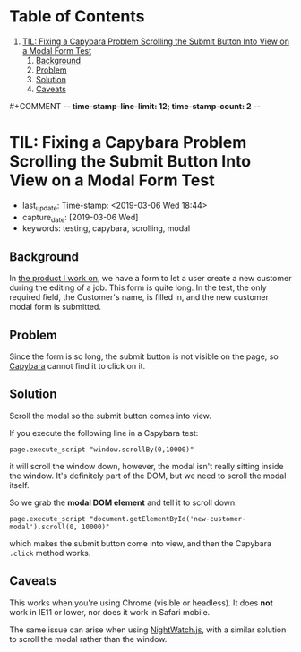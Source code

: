 
# Table of Contents

1.  [TIL: Fixing a Capybara Problem Scrolling the Submit Button Into View on a Modal Form Test](#orga0889a0)
    1.  [Background](#org6d1c5a5)
    2.  [Problem](#orgde01f96)
    3.  [Solution](#org6ad1c31)
    4.  [Caveats](#org393c30b)

\#+COMMENT -**- time-stamp-line-limit: 12; time-stamp-count: 2 -**-


<a id="orga0889a0"></a>

# TIL: Fixing a Capybara Problem Scrolling the Submit Button Into View on a Modal Form Test

-   last<sub>update</sub>: Time-stamp: <span class="timestamp-wrapper"><span class="timestamp">&lt;2019-03-06 Wed 18:44&gt;</span></span>
-   capture<sub>date</sub>: <span class="timestamp-wrapper"><span class="timestamp">[2019-03-06 Wed]</span></span>
-   keywords: testing, capybara, scrolling, modal


<a id="org6d1c5a5"></a>

## Background

In [the product I work on](https://www.kickserv.com/), we have a form to let a user create a new customer during the editing of a job. This form is quite long. In the test, the only required field, the Customer's name, is filled in, and the new customer modal form is submitted.


<a id="orgde01f96"></a>

## Problem

Since the form is so long, the submit button is not visible on the page, so [Capybara](http://teamcapybara.github.io/capybara/) cannot find it to click on it.


<a id="org6ad1c31"></a>

## Solution

Scroll the modal so the submit button comes into view.

If you execute the following line in a Capybara test:

    page.execute_script "window.scrollBy(0,10000)"

it will scroll the window down, however, the modal isn't really sitting inside the window. It's definitely part of the DOM, but we need to scroll the modal itself.

So we grab the **modal DOM element** and tell it to scroll down:

    page.execute_script "document.getElementById('new-customer-modal').scroll(0, 10000)"

which makes the submit button come into view, and then the Capybara `.click` method works.


<a id="org393c30b"></a>

## Caveats

This works when you're using Chrome (visible or headless). It does **not** work in IE11 or lower, nor does it work in Safari mobile.

The same issue can arise when using [NightWatch.js](http://nightwatchjs.org/), with a similar solution to scroll the modal rather than the window.

